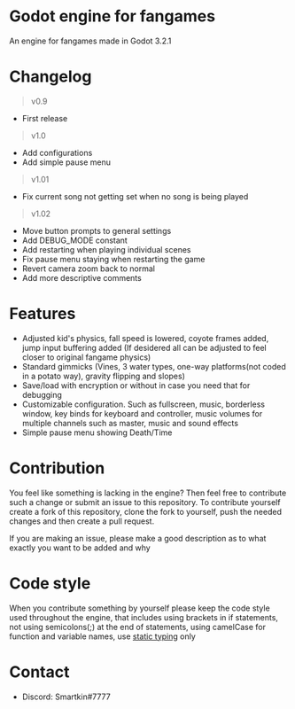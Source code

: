 # Godot engine for fangames
An engine for fangames made in Godot 3.2.1

# Changelog
> v0.9

- First release

> v1.0

- Add configurations
- Add simple pause menu

> v1.01

- Fix current song not getting set when no song is being played

> v1.02

- Move button prompts to general settings
- Add DEBUG_MODE constant
- Add restarting when playing individual scenes
- Fix pause menu staying when restarting the game
- Revert camera zoom back to normal
- Add more descriptive comments

# Features
* Adjusted kid's physics, fall speed is lowered, coyote frames added, jump input buffering added (If desidered all can be adjusted to feel closer to original fangame physics)
* Standard gimmicks (Vines, 3 water types, one-way platforms(not coded in a potato way), gravity flipping and slopes)
* Save/load with encryption or without in case you need that for debugging
* Customizable configuration. Such as fullscreen, music, borderless window, key binds for keyboard and controller, music volumes for multiple channels such as master, music and sound effects
* Simple pause menu showing Death/Time

# Contribution
You feel like something is lacking in the engine? Then feel free to contribute such a change or submit an issue to this repository.
To contribute yourself create a fork of this repository, clone the fork to yourself, push the needed changes and then create a pull request.

If you are making an issue, please make a good description as to what exactly you want to be added and why

# Code style
When you contribute something by yourself please keep the code style used throughout the engine, that includes using brackets in if statements, not using semicolons(;) at the end of statements, using camelCase for function and variable names, use [static typing](https://docs.godotengine.org/en/stable/getting_started/scripting/gdscript/static_typing.html) only

# Contact
* Discord: Smartkin#7777
